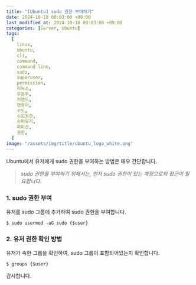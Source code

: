 ```yaml
---
title: "[Ubuntu] sudo 권한 부여하기"
date: 2024-10-18 00:03:00 +09:00
last_modified_at: 2024-10-18 00:03:00 +09:00
categories: [Server, Ubuntu]
tags:
  [
    linux,
    ubuntu,
    cli,
    command,
    command line,
    sudo,
    superuser,
    permission,
    리눅스,
    우분투,
    커맨드,
    명령어,
    수도,
    수도권한,
    슈퍼유저,
    퍼미션,
    권한,
  ]
image: "/assets/img/title/ubuntu_logo_white.png"
---
```


Ubuntu에서 유저에게 sudo 권한을 부여하는 방법은 매우 간단합니다.  
> *sudo 권한을 부여하기 위해서는, 먼저 sudo 권한이 있는 계정으로의 접근이 필요합니다.*  

### 1. sudo 권한 부여
유저를 sudo 그룹에 추가하여 sudo 권한을 부여합니다.  
```shell
$ sudo usermod -aG sudo {$user}
```

### 2. 유저 권한 확인 방법
유저가 속한 그룹을 확인하여, sudo 그룹이 포함되어있는지 확인합니다.  
```shell
$ groups {$user}
```

감사합니다.  

